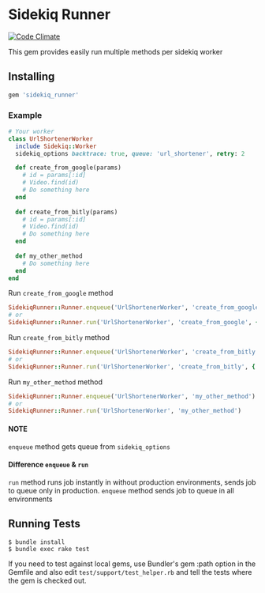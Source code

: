 # Sidekiq Runner
[![Code Climate](https://codeclimate.com/github/movielala/sidekiq_runner/badges/gpa.svg)](https://codeclimate.com/github/movielala/sidekiq_runner)

This gem provides easily run multiple methods per sidekiq worker

## Installing

```ruby
gem 'sidekiq_runner'
```

### Example
```ruby
# Your worker
class UrlShortenerWorker
  include Sidekiq::Worker
  sidekiq_options backtrace: true, queue: 'url_shortener', retry: 2

  def create_from_google(params)
    # id = params[:id]
    # Video.find(id)
    # Do something here
  end
  
  def create_from_bitly(params)
    # id = params[:id]
    # Video.find(id)
    # Do something here
  end
  
  def my_other_method
    # Do something here
  end
end
```


Run `create_from_google` method

```ruby
SidekiqRunner::Runner.enqueue('UrlShortenerWorker', 'create_from_google', { id: 1, my_other_arg: 2 })
# or
SidekiqRunner::Runner.run('UrlShortenerWorker', 'create_from_google', { id: 1, my_other_arg: 2 })
```

Run `create_from_bitly` method

```ruby
SidekiqRunner::Runner.enqueue('UrlShortenerWorker', 'create_from_bitly', { id: 1, my_other_arg: 2 })
# or
SidekiqRunner::Runner.run('UrlShortenerWorker', 'create_from_bitly', { id: 1, my_other_arg: 2 })
```

Run `my_other_method` method

```ruby
SidekiqRunner::Runner.enqueue('UrlShortenerWorker', 'my_other_method')
# or
SidekiqRunner::Runner.run('UrlShortenerWorker', 'my_other_method')
```

#### NOTE

`enqueue` method gets queue from `sidekiq_options`

#### Difference `enqueue` & `run`

`run` method runs job instantly in without production environments, sends job to queue only in production. `enqueue` method  sends job to queue in all environments

## Running Tests

    $ bundle install
    $ bundle exec rake test

If you need to test against local gems, use Bundler's gem :path option in the Gemfile and also edit `test/support/test_helper.rb` and tell the tests where the gem is checked out.
